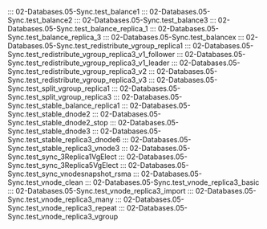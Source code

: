 ::: 02-Databases.05-Sync.test_balance1
::: 02-Databases.05-Sync.test_balance2
::: 02-Databases.05-Sync.test_balance3
::: 02-Databases.05-Sync.test_balance_replica_1
::: 02-Databases.05-Sync.test_balance_replica_3
::: 02-Databases.05-Sync.test_balancex
::: 02-Databases.05-Sync.test_redistribute_vgroup_replica1
::: 02-Databases.05-Sync.test_redistribute_vgroup_replica3_v1_follower
::: 02-Databases.05-Sync.test_redistribute_vgroup_replica3_v1_leader
::: 02-Databases.05-Sync.test_redistribute_vgroup_replica3_v2
::: 02-Databases.05-Sync.test_redistribute_vgroup_replica3_v3
::: 02-Databases.05-Sync.test_split_vgroup_replica1
::: 02-Databases.05-Sync.test_split_vgroup_replica3
::: 02-Databases.05-Sync.test_stable_balance_replica1
::: 02-Databases.05-Sync.test_stable_dnode2
::: 02-Databases.05-Sync.test_stable_dnode2_stop
::: 02-Databases.05-Sync.test_stable_dnode3
::: 02-Databases.05-Sync.test_stable_replica3_dnode6
::: 02-Databases.05-Sync.test_stable_replica3_vnode3
::: 02-Databases.05-Sync.test_sync_3Replica1VgElect
::: 02-Databases.05-Sync.test_sync_3Replica5VgElect
::: 02-Databases.05-Sync.test_sync_vnodesnapshot_rsma
::: 02-Databases.05-Sync.test_vnode_clean
::: 02-Databases.05-Sync.test_vnode_replica3_basic
::: 02-Databases.05-Sync.test_vnode_replica3_import
::: 02-Databases.05-Sync.test_vnode_replica3_many
::: 02-Databases.05-Sync.test_vnode_replica3_repeat
::: 02-Databases.05-Sync.test_vnode_replica3_vgroup
